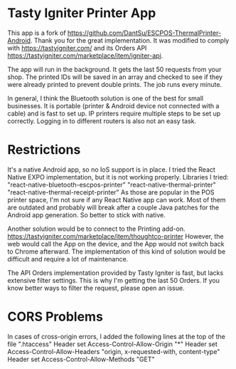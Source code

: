 # Tasty Igniter Printer App
This app is a fork of https://github.com/DantSu/ESCPOS-ThermalPrinter-Android. Thank you for the great implementation.
It was modified to comply with https://tastyigniter.com/ and its Orders API https://tastyigniter.com/marketplace/item/igniter-api.

The app will run in the background. It gets the last 50 requests from your shop.
The printed IDs will be saved in an array and checked to see if they were already printed to prevent double prints.
The job runs every minute.

In general, I think the Bluetooth solution is one of the best for small businesses.
It is portable (printer & Android device not connected with a cable) and is fast to set up.
IP printers require multiple steps to be set up correctly. Logging in to different routers is also not an easy task.
# Restrictions
It's a native Android app, so no IoS support is in place.
I tried the React Native EXPO implementation, but it is not working properly.
Libraries I tried:
"react-native-bluetooth-escpos-printer"
"react-native-thermal-printer"
"react-native-thermal-receipt-printer"
As those are popular in the POS printer space, I'm not sure if any React Native app can work.
Most of them are outdated and probably will break after a couple Java patches for the Android 
app generation. So better to stick with native.

Another solution would be to connect to the Printing add-on.
https://tastyigniter.com/marketplace/item/thoughtco-printer
However, the web would call the App on the device, and the App would not switch back to Chrome afterward.
The implementation of this kind of solution would be difficult and require a lot of maintenance.

The API Orders implementation provided by Tasty Igniter is fast, but lacks extensive filter settings.
This is why I'm getting the last 50 Orders. If you know better ways to filter the request, please open an issue.

# CORS Problems
In cases of cross-origin errors, I added the following lines at the top of the file ".htaccess"
Header set Access-Control-Allow-Origin "*"
Header set Access-Control-Allow-Headers "origin, x-requested-with, content-type"
Header set Access-Control-Allow-Methods "GET"